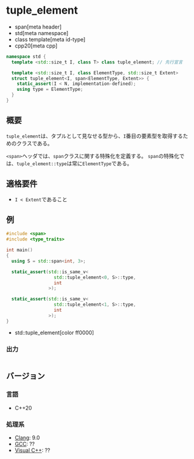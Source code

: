 # tuple_element
* span[meta header]
* std[meta namespace]
* class template[meta id-type]
* cpp20[meta cpp]

```cpp
namespace std {
  template <std::size_t I, class T> class tuple_element; // 先行宣言

  template <std::size_t I, class ElementType, std::size_t Extent>
  struct tuple_element<I, span<ElementType, Extent>> {
    static_assert(I < N, implementation-defined);
    using type = ElementType;
  }
}
```

## 概要
`tuple_element`は、タプルとして見なせる型から、`I`番目の要素型を取得するためのクラスである。

`<span>`ヘッダでは、`span`クラスに関する特殊化を定義する。
`span`の特殊化では、`tuple_element::type`は常に`ElementType`である。


## 適格要件
- `I < Extent`であること


## 例
```cpp example
#include <span>
#include <type_traits>

int main()
{
  using S = std::span<int, 3>;

  static_assert(std::is_same_v<
                  std::tuple_element<0, S>::type,
                  int
                >);

  static_assert(std::is_same_v<
                  std::tuple_element<1, S>::type,
                  int
                >);
}
```
* std::tuple_element[color ff0000]

### 出力
```
```


## バージョン
### 言語
- C++20

### 処理系
- [Clang](/implementation.md#clang): 9.0
- [GCC](/implementation.md#gcc): ??
- [Visual C++](/implementation.md#visual_cpp): ??

